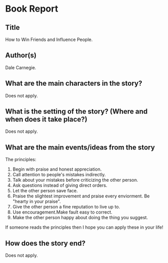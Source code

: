 # Book Report

## Title

How to Win Friends and Influence People.

## Author(s)

Dale Carnegie.


## What are the main characters in the story?

Does not apply.


## What is the setting of the story? (Where and when does it take place?)

Does not apply.


## What are the main events/ideas from the story
The principles:

1. Begin with praise and honest appreciation.
2. Call attention  to people's mistakes indirectly. 
3. Talk about your mistakes before criticizing the other person.
4. Ask questions instead of giving direct orders.
5. Let the other person save face. 
6. Praise the slightest improvement and praise every enviorment. Be "hearty in your praise". 
7. Give the other person a fine reputation to live up to.
8. Use encouragement.Make fault easy to correct.     
9. Make the other person happy about doing the thing you suggest.

 If someone reads the principles then I hope you can apply these in your life!
 
## How does the story end?

Does not apply.
